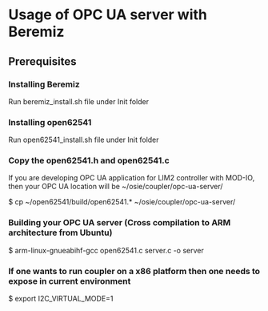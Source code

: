 # Usage of OPC UA server with Beremiz

## Prerequisites

### Installing Beremiz

Run beremiz_install.sh file under Init folder

### Installing open62541

Run open62541_install.sh file under Init folder

### Copy the open62541.h and open62541.c

If you are developing OPC UA application for LIM2 controller with MOD-IO, then your OPC UA location will be ~/osie/coupler/opc-ua-server/

$ cp ~/open62541/build/open62541.* ~/osie/coupler/opc-ua-server/

### Building your OPC UA server (Cross compilation to ARM architecture from Ubuntu)

$ arm-linux-gnueabihf-gcc open62541.c server.c -o server

### If one wants to run coupler on a x86 platform then one needs to expose in current environment

$ export I2C_VIRTUAL_MODE=1
